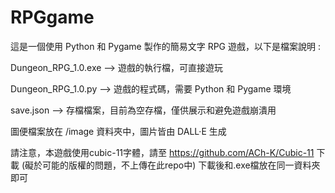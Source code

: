# RPGgame

這是一個使用 Python 和 Pygame 製作的簡易文字 RPG 遊戲，以下是檔案說明 : 

Dungeon_RPG_1.0.exe --> 遊戲的執行檔，可直接遊玩

Dungeon_RPG_1.0.py --> 遊戲的程式碼，需要 Python 和 Pygame 環境

save.json --> 存檔檔案，目前為空存檔，僅供展示和避免遊戲崩潰用

圖便檔案放在 /image 資料夾中，圖片皆由 DALL·E 生成

請注意，本遊戲使用cubic-11字體，請至 https://github.com/ACh-K/Cubic-11 下載 (礙於可能的版權的問題，不上傳在此repo中)
下載後和.exe檔放在同一資料夾即可
